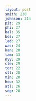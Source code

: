 ```yaml
---
layout: post
smith: 230
johnson: 214
pit: 29
phi: 27
bal: 35
bos: 27
lad: 27
was: 24
kan: 28
tam: 33
nyy: 29
cle: 29
tor: 22
stl: 28
min: 28
hou: 32
atl: 26
sdg: 20
---
```

